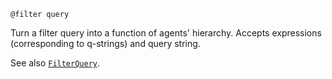 ```
@filter query
```

Turn a filter query into a function of agents' hierarchy. Accepts expressions (corresponding to q-strings) and query string.

See also [`FilterQuery`](@ref).
